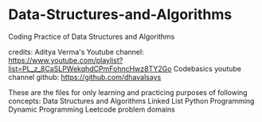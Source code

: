 # Data-Structures-and-Algorithms
Coding Practice of Data Structures and Algorithms

credits: Aditya Verma's Youtube channel: https://www.youtube.com/playlist?list=PL_z_8CaSLPWekqhdCPmFohncHwz8TY2Go 
         Codebasics youtube channel github: https://github.com/dhavalsays

These are the files for only learning and practicing purposes of following concepts:
Data Structures and Algorithms
Linked List
Python Programming
Dynamic Programming
Leetcode problem domains
